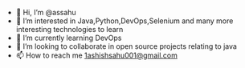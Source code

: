 - 👋 Hi, I’m @assahu
- 👀 I’m interested in Java,Python,DevOps,Selenium and many more interesting technologies to learn
- 🌱 I’m currently learning DevOps
- 💞️ I’m looking to collaborate in open source projects relating to java
- 📫 How to reach me 1ashishsahu001@gmail.com

<!---
assahu/assahu is a ✨ special ✨ repository because its `README.md` (this file) appears on your GitHub profile.
You can click the Preview link to take a look at your changes.
--->
